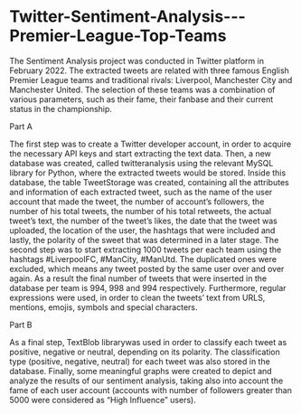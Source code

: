 # Twitter-Sentiment-Analysis---Premier-League-Top-Teams
The Sentiment Analysis project was conducted in Twitter platform in February 2022. The extracted tweets are related with three famous English Premier League teams and traditional rivals: Liverpool, Manchester City and Manchester United. The selection of these teams was a combination of various parameters, such as their fame, their fanbase and their current status in the championship.

Part A

The first step was to create a Twitter developer account, in order to acquire the necessary API keys and start extracting the text data. Then, a new database was created, called twitteranalysis using the relevant MySQL library for Python, where the extracted tweets would be stored. Inside this database, the table TweetStorage was created, containing all the attributes and information of each extracted tweet, such as the name of the user account that made the tweet, the number of account’s followers, the number of his total tweets, the number of his total retweets, the actual tweet’s text, the number of the tweet’s likes, the date that the tweet was uploaded, the location of the user, the hashtags that were included and lastly, the polarity of the sweet that was determined in a later stage. 
The second step was to start extracting 1000 tweets per each team using the hashtags #LiverpoolFC, #ManCity, #ManUtd. The duplicated ones were excluded, which means any tweet posted by the same user over and over again. As a result the final number of tweets that were inserted in the database per team is 994, 998 and 994 respectively. Furthermore, regular expressions were used, in order to clean the tweets’ text from URLS, mentions, emojis, symbols and special characters.

Part B

As a final step, TextBlob librarywas used in order to classify each tweet as positive, negative or neutral, depending on its polarity. The classification type (positive, negative, neutral) for each tweet was also stored in the database. Finally, some meaningful graphs were created to depict and analyze the results of our sentiment analysis, taking also into account the fame of each user account (accounts with number of followers greater than 5000 were considered as “High Influence” users).
